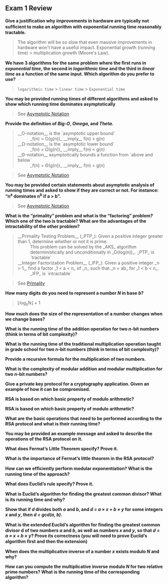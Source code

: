 ## Exam 1 Review

__Give a justiﬁcation why improvements in hardware are typically not sufﬁcient to make an algorithm with exponential running time reasonably tractable.__  
> The algorithm will be so slow that even massive improvements in hardware won't have a useful impact. Exponential growth (running time) > multiplication growth (Moore's Law).

__We have 3 algorithms for the same problem where the ﬁrst runs in _exponential time_, the second in _logarithmic time_ and the third in _linear time_ as a function of the same input. Which algorithm do you prefer to use?__  
> `logarithmic time` &gt; `linear time` &gt; `Exponential time`  

__You may be provided running times of different algorithms and asked to show which running time dominates asymptotically__    
> See [Asymptotic Notation](laws.md#asymptotic-notation) 

__Provide the definition of _Big-O_, _Omega_, and _Theta_.__  
><dl>
>	<dt>__O-notation__ is the `asymptotic upper bound`</dt>
>	<dd>_f(n) = O(g(n))_ __imply__ f(n) > g(n)</dd>
>	<dt>__&Omega;-notation__ is the `asymptotic lower bound`</dt>
>	<dd>_f(n) = &Omega;(g(n))_ __imply__ f(n) < g(n)</dd>
>	<dt>__&Theta;-notation__ asymptotically bounds a function from `above and below`</dt>
>	<dd>_f(n) = &Theta;(g(n))_ __imply__ f(n) = g(n)</dd>
></dl>

> See [Asymptotic Notation](laws.md#asymptotic-notation)


__You may be provided certain statements about asymptotic analysis of running times and asked to show if they are correct or not. For instance: “n<sup>a</sup> dominates n<sup>b</sup> if a > b”.__ 
> See [Asymptotic Notation](laws.md#asymptotic-notation) 

__What is the “primality” problem and what is the “factoring” problem? Which one of the two is tractable? What are the advantages of the intractability of the other problem?__  
><dl>
>	<dt>__Primality Testing Problem__ (_PTP_): Given a positive integer greater than 1, determine whether or not it is prime.</dt>
>	<dd>This problem can be solved by the _AKS_ algorithm deterministically and unconditionally in _O(log(n))_. _PTP_ is `tractable`</dd>
>	<dt>__Integer Factorization Problem__ (_IFP_): Given a positive integer _n &gt; 1_, find a factor _1 &lt; a &lt; n_ of _n_ such that _n = ab_ for _1 &lt; b &lt; n_.</dt>
>	<dd>_IFP_ is `intractable`</dd>
></dl>

> See [Primality](laws.md#primality) 

__How many digits do you need to represent a number _N_ in base _b_?__  
> &lfloor;log<sub>b</sub>N&rfloor; + 1

__How much does the size of the representation of a number changes when we change bases?__

__What is the running time of the addition operation for two _n_-bit numbers (think in terms of bit complexity)?__

__What is the running time of the traditional multiplication operation taught in grade school for two _n_-bit numbers (think in terms of bit complexity)?__

__Provide a recursive formula for the multiplication of two numbers.__

__What is the complexity of modular addition and modular multiplication for two _n_-bit numbers?__

__Give a private key protocol for a cryptography application. Given an example of how it can be compromised.__

__RSA is based on which basic property of modulo arithmetic?__

__RSA is based on which basic property of modulo arithmetic?__

__What are the basic operations that need to be performed according to the RSA protocol and what is their running time?__

__You may be provided an example message and asked to describe the operations of the RSA protocol on it.__

__What does Fermat’s Little Theorem specify? Prove it.__

__What is the importance of Fermat’s little theorem in the RSA protocol?__

__How can we efﬁciently perform modular exponentiation? What is the running time of the approach?__

__What does Euclid’s rule specify? Prove it.__

__What is Euclid’s algorithm for ﬁnding the greatest common divisor? What is its running time and why?__

__Show that if _d_ divides both _a_ and _b_, and _d = a &times; x + b &times; y_ for some integers _x_ and _y_, then _d = gcd(a, b)_.__

__What is the extended Euclid’s algorithm for ﬁnding the greatest common divisor d of two numbers _a_ and _b_, as well as numbers _x_ and _y_, so that _d = a &times; x + b &times; y_? Prove its correctness (you will need to prove Euclid’s algorithm ﬁrst and then the extension)__

__When does the multiplicative inverse of a number _x_ exists modulo _N_ and why?__

__How can you compute the multiplicative inverse modulo _N_ for two relative prime numbers? What is the running time of the corresponding algorithm?__
